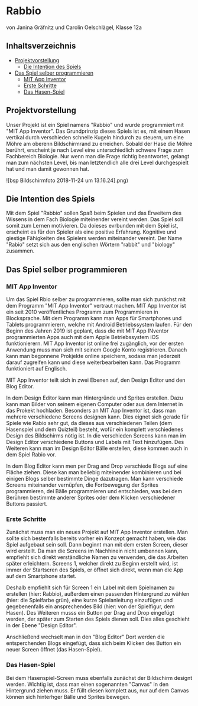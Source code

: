 # Rabbio 

von Janina Gräfnitz und Carolin Oelschlägel, Klasse 12a

## Inhaltsverzeichnis
* [Projektvorstellung](#Projektvorstellung)
  * [Die Intention des Spiels](#Dieintentiondesspiels)
* [Das Spiel selber programmieren](#dssp)
  * [MIT App Inventor](#Aufbau)
  * [Erste Schritte](#ErsteSchritte)
  * [Das Hasen-Spiel](#DasHasenSpiel)

## Projektvorstellung

Unser Projekt ist ein Spiel namens "Rabbio" und wurde programmiert mit "MIT App Inventor". Das Grundprinzip dieses Spiels ist es, mit einem Hasen vertikal durch verschieden schnelle Kugeln hindurch zu steuern, um eine Möhre am oberenn Bildschirmrand zu erreichen. Sobald der Hase die Möhre berührt, erscheint je nach Level eine unterschiedlich schwere Frage zum Fachbereich Biologie. Nur wenn man die Frage richtig beantwortet, gelangt man zum nächsten Level, bis man letztendlich alle drei Level durchgespielt hat und man damit gewonnen hat.

 ![bsp Bildschirmfoto 2018-11-24 um 13.16.24].png)

## Die Intention des Spiels

Mit dem Spiel "Rabbio" sollen Spaß beim Spielen und das Erweitern des Wissens in dem Fach Biologie miteinender vereint werden. Das Spiel soll somit zum Lernen motivieren. Da doieses evrbunden mit dem Spiel ist, erscheint es für den Spieler als eine positive Erfahrung. Kognitive und giestige Fähigkeiten des Spielers werden miteinander vereint.
Der Name "Rabio" setzt sich aus den englischen Wörtern "rabbit" und "biology" zusammen. 

## Das Spiel selber programmieren

### MIT App Inventor

Um das Spiel Rbio selber zu programmieren, sollte man sich zunächst mit dem Programm "MIT App Inventor" vertraut machen.
MIT App Inventor ist ein seit 2010 veröffentliches Programm zum Programmieren in Blocksprache. 
Mit dem Programm kann man Apps für Smartphones und Tablets programmierern, welche mit Android Betriebssystem laufen. Für den Beginn des Jahren 2019 ist geplant, dass die mit MIT App INventor programmierten Apps auch mit dem Apple Betriebssystem iOS funktionierern.
MIT App Inventor ist online frei zugänglich, vor der ersten Anwendung muss man sich mit seinem Google Konto registrieren.
Danach kann man begonnene Prokjekte online speichern, sodass man jederzeit darauf zugreifen kann und diese weiterbearbeiten kann.
Das Programm funktioniert auf Englisch. 

MIT App Inventor teilt sich in zwei Ebenen auf, den Design Editor und den Blog Editor. 

In dem Design Editor kann man Hintergründe und Sprites erstellen. 
Dazu kann man Bilder von seinem eigenen Computer oder aus dem Internet in das Prokekt hochladen. Besonders an MIT App Inventor ist, dass man mehrere verschiedene Screens designen kann. Dies eignet sich gerade für Spiele wie Rabio sehr gut, da dieses aus verschiedenen Teilen (dem Hasenspiel und dem Quizteil) besteht, wofür ein komplett verschiedenes Design des Bildschirms nötig ist. 
In die verschieden Screens kann man im Design Editor verschiedene Buttons und Labels mit Text hinzufügen.
Des Weiteren kann man im Design Editor Bälle erstellen, diese kommen auch in dem Spiel Rabio vor.

In dem Blog Editor kann men per Drag and Drop verschiede Blogs auf eine Fläche ziehen. 
Diese kan man beliebig miteinender kombinieren und bei einigen Blogs selber bestimmte Dinge dazutragen. 
Man kann verschiede Screens miteinander vernüpfen, die Fortbewegung der Sprites programmieren, dei Bälle programmieren und entschieden, was bei dem Berühren bestimmte anderer Sprites oder dem Klicken verschiedener Buttons passiert. 

### Erste Schritte

Zunächst muss man ein neues Projekt auf MIT App Inventor erstellen.
Man sollte sich bestenfalls bereits vorher ein Konzept gemacht haben, wie das Spiel aufgebaut sein soll.
Dann beginnt man mit dem ersten Screen, dieser wird erstellt. Da man die Screens im Nachhinein nicht umbennen kann, empfiehlt sich direkt verständliche Namen zu verwenden, die das Arbeiten später erleichtern. 
Screens 1, welcher direkt zu Beginn erstellt wird, ist immer der Startscren des Spiels, er öffnet sich direkt, wenn man die App auf dem Smartphone startet. 

Deshalb empfiehlt sich für Screen 1 ein Label mit dem Spielnamen zu erstellen (hier: Rabbio), außerdem einen passenden Hintergrund zu wählen (hier: die Spielfarbe grün), eine kurze Spielanleitung einzufügen und gegebenenfalls ein ansprechendes Bild (hier: von der Spielfigur, dem Hasen).
Des Weiteren musss ein Button per Drag and Drop eingefügt werden, der später zum Starten des Spiels dienen soll. 
Dies alles geschieht in der Ebene "Design Editor".

Anschließend wechselt man in den "Blog Editor" 
Dort werden die entsperchenden Blogs eingefügt, dass sich beim Klicken des Button ein neuer Screen öffnet (das Hasen-Spiel).

### Das Hasen-Spiel

Bei dem Hasenspiel-Screen muss ebenfalls zunächst der Bildschirm designt werden. 
Wichtig ist, dass man einen sogenannten "Canvas" in den Hintergrund ziehen muss. Er füllt diesen komplett aus, nur auf dem Canvas können sich hinterhger Bälle und Sprites bewegen. 



